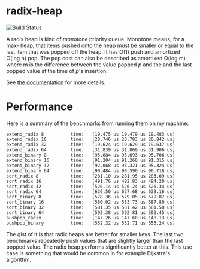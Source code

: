 # radix-heap

[![Build Status](https://travis-ci.org/Noctune/radix-heap.svg?branch=master)](https://travis-ci.org/Noctune/radix-heap)

A radix heap is kind of *monotone* priority queue. Monotone means, for a max-
heap, that items pushed onto the heap must be smaller or equal to the last item
that was popped off the heap. It has O(1) push and amortized O(log n) pop. The
pop cost can also be described as amortixed O(log m) where m is the difference
between the value popped *p* and the and the last popped value at the time of 
*p*'s insertion. 

See [the documentation](https://docs.rs/radix-heap/) for more details.

# Performance

Here is a summary of the benchmarks from running them on my machine:

    extend_radix 8          time:   [19.475 us 19.479 us 19.483 us]
    extend_radix 16         time:   [20.746 us 20.783 us 20.842 us]
    extend_radix 32         time:   [19.624 us 19.629 us 19.637 us]
    extend_radix 64         time:   [31.839 us 31.869 us 31.906 us]
    extend_binary 8         time:   [95.684 us 95.693 us 95.706 us]
    extend_binary 16        time:   [91.204 us 91.260 us 91.315 us]
    extend_binary 32        time:   [92.068 us 93.321 us 95.324 us]
    extend_binary 64        time:   [90.484 us 90.590 us 90.718 us]
    sort_radix 8            time:   [281.10 us 281.95 us 283.09 us]
    sort_radix 16           time:   [491.76 us 492.83 us 494.20 us]
    sort_radix 32           time:   [526.14 us 526.24 us 526.34 us]
    sort_radix 64           time:   [636.50 us 637.68 us 639.16 us]
    sort_binary 8           time:   [578.36 us 579.05 us 579.87 us]
    sort_binary 16          time:   [580.02 us 583.73 us 587.80 us]
    sort_binary 32          time:   [581.35 us 581.42 us 581.50 us]
    sort_binary 64          time:   [592.38 us 592.81 us 593.45 us]
    pushpop_radix           time:   [147.26 us 147.60 us 148.13 us]
    pushpop_binary          time:   [552.32 us 552.71 us 553.24 us]

The gist of it is that radix heaps are better for smaller keys. The last two
benchmarks repeatedly push values that are slightly larger than the last popped
value. The radix heap performs significantly better at this. This use case is
something that would be common in for example Dijkstra's algorithm.